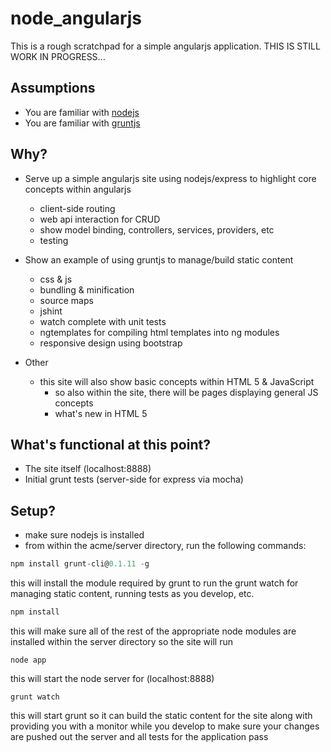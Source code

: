 node_angularjs
==============

This is a rough scratchpad for a simple angularjs application.  THIS IS STILL WORK IN PROGRESS...

## Assumptions ##
* You are familiar with [nodejs](http://nodejs.org/)
* You are familiar with [gruntjs](http://gruntjs.com/)

## Why? ##
* Serve up a simple angularjs site using nodejs/express to highlight core concepts within angularjs
	* client-side routing
	* web api interaction for CRUD
	* show model binding, controllers, services, providers, etc
	* testing

* Show an example of using gruntjs to manage/build static content
	* css & js
	* bundling & minification
	* source maps
	* jshint
	* watch complete with unit tests
	* ngtemplates for compiling html templates into ng modules
	* responsive design using bootstrap

* Other
	* this site will also show basic concepts within HTML 5 & JavaScript
		* so also within the site, there will be pages displaying general JS concepts
		* what's new in HTML 5

## What's functional at this point? ##
* The site itself (localhost:8888)
* Initial grunt tests (server-side for express via mocha)

## Setup? ##
* make sure nodejs is installed
* from within the acme/server directory, run the following commands:

```js
npm install grunt-cli@0.1.11 -g
```
this will install the module required by grunt to run the grunt watch for managing static content, running tests as you develop, etc.


```js
npm install
```
this will make sure all of the rest of the appropriate node modules are installed within the server directory so the site will run

```shell
node app
```
this will start the node server for (localhost:8888)

```shell
grunt watch
```
this will start grunt so it can build the static content for the site along with providing you with a monitor while you develop to make sure your changes are pushed out the server and all tests for the application pass

